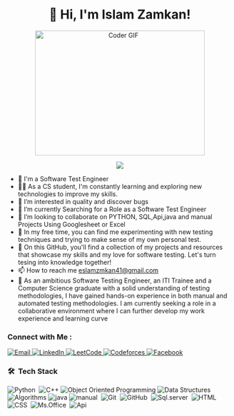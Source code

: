 <h1 align="center">🚀 Hi, I'm Islam Zamkan! </h1>
<p align="center">
  <img src="https://media.giphy.com/media/SWoSkN6DxTszqIKEqv/giphy.gif" alt="Coder GIF" width="380" height="280">
</p>
</h3>
<!-- Typing SVG by DenverCoder1 - https://github.com/DenverCoder1/readme-typing-svg -->
<p align="center">
  <p align="center">
  <a href="https://github.com/DenverCoder1/readme-typing-svg"><img src="https://readme-typing-svg.herokuapp.com/?lines=Software-Test%20Engineer;Always%20learning%20new%20things&font=Fira%20Code&center=true&width=440&height=45&color=#c4f157&vCenter=true&size=22"></a>
</p> 

- 🏢 I'm a Software Test Engineer 
- 👨‍💻 As a CS student, I'm constantly learning and exploring new technologies to improve my skills.
- 👀 I’m interested in quality and discover bugs
- 🌱 I’m currently Searching for a Role as a  Software Test Engineer
- 💞️ I’m looking to collaborate on PYTHON, SQL,Api,java and manual Projects Using Googlesheet or Excel
- 💞️ In my free time, you can find me experimenting with new testing techniques and trying to make sense of my own personal test.
- 🌱 On this GitHub, you'll find a collection of my projects and resources that showcase my skills and my love for software testing. Let's turn tesing into knowledge together!
- 📫 How to reach me eslamzmkan41@gmail.com
- 💬 As an ambitious Software Testing Engineer, an ITI Trainee and a Computer Science graduate with
a solid understanding of testing methodologies, I have gained hands-on experience in both manual 
and automated testing methodologies. I am currently seeking a role in a collaborative environment 
where I can further develop my work experience and learning curve

### Connect with Me :
<a href="mailto:eslamzmkan41@gmail.com">
    <img alt="Email" src="https://img.shields.io/badge/Email-D14836?style=flat-square&logo=gmail&logoColor=white" />
  </a>
<a href="https://www.linkedin.com/in/islam-zamkan-6812511b2/">
    <img alt="LinkedIn" src="https://img.shields.io/badge/LinkedIn-0077B5?style=flat-square&logo=linkedin&logoColor=white" />
  </a>
<a href="https://leetcode.com/islam74/">
    <img alt="LeetCode" src="https://img.shields.io/badge/LeetCode-FFA116?style=flat-square&logo=leetcode&logoColor=white" />
  </a>
 <a href="https://codeforces.com/profile/eslamzmkan?csrf_token=4ee149dbdd9deb29778dec67321aedb3">
    <img alt="Codeforces" src="https://img.shields.io/badge/Codeforces-1F8ACB?style=flat-square&logo=codeforces&logoColor=white" />
  </a>
  <a href="https://www.facebook.com/profile.php?id=100027084735056">
    <img alt="Facebook" src="https://img.shields.io/badge/Facebook-1F8ACB?style=flat-square&logo=Facebook&logoColor=white" />
  </a>

### 🛠 &nbsp;Tech Stack
![Python](https://img.shields.io/badge/-Python%20-05122A?style=flat&logo=python)&nbsp;
<img alt="C++" src="https://img.shields.io/badge/C++-00599C?style=flat-square&logo=c%2B%2B&logoColor=white" />
  <img alt="Object Oriented Programming" src="https://img.shields.io/badge/Object%20Oriented%20Programming-EE4C2C?style=flat-square&logo=c%2B%2B&logoColor=white" />
  <img alt="Data Structures" src="https://img.shields.io/badge/Data%20Structures-FF6B6B?style=flat-square&logo=treehouse&logoColor=white" />
  <img alt="Algorithms" src="https://img.shields.io/badge/Algorithms-0081CB?style=flat-square&logo=code&logoColor=white" />
![java](https://img.shields.io/badge/-Java-05122A?style=flat&logo=power-bi)
![manual](https://img.shields.io/badge/-Manual_Testing-05122A?style=flat&logo=Tableau&logoColor=563D7C)&nbsp;
![Git](https://img.shields.io/badge/-Git-05122A?style=flat&logo=git)&nbsp;
![GitHub](https://img.shields.io/badge/-GitHub-05122A?style=flat&logo=github)&nbsp;
![Sql.server](https://img.shields.io/badge/-sql%20server-05122A?style=flat&logo=sql-server&logoColor=339933)&nbsp;
![HTML](https://img.shields.io/badge/-HTML-05122A?style=flat&logo=HTML5)&nbsp;
![CSS](https://img.shields.io/badge/-CSS-05122A?style=flat&logo=CSS3&logoColor=1572B6)&nbsp;
![Ms.Office](https://img.shields.io/badge/-ms%20office-05122A?style=flat&logo=ms-office)&nbsp;
![Api](https://img.shields.io/badge/-Api-05122A?style=flat&logo=Api)&nbsp;



